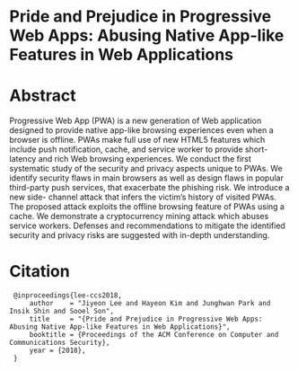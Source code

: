# Pride and Prejudice in Progressive Web Apps: Abusing Native App-like Features in Web Applications

# Abstract
Progressive Web App (PWA) is a new generation of Web application
designed to provide native app-like browsing experiences even
when a browser is offline. PWAs make full use of new HTML5
features which include push notification, cache, and service worker
to provide short-latency and rich Web browsing experiences.
We conduct the first systematic study of the security and privacy aspects unique to PWAs. We identify security flaws in main
browsers as well as design flaws in popular third-party push services, that exacerbate the phishing risk. We introduce a new side-
channel attack that infers the victim’s history of visited PWAs. The
proposed attack exploits the offline browsing feature of PWAs using
a cache. We demonstrate a cryptocurrency mining attack which
abuses service workers. Defenses and recommendations to mitigate
the identified security and privacy risks are suggested with in-depth
understanding.


# Citation

     @inproceedings{lee-ccs2018, 
         author    = "Jiyeon Lee and Hayeon Kim and Junghwan Park and Insik Shin and Sooel Son",
         title     = "{Pride and Prejudice in Progressive Web Apps: Abusing Native App-like Features in Web Applications}",
         booktitle = {Proceedings of the ACM Conference on Computer and Communications Security},
         year = {2018},
     }

